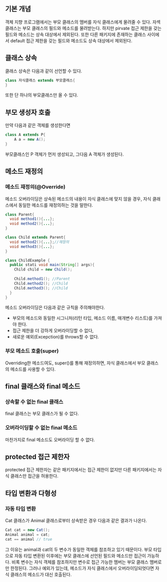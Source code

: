 ## 기본 개념

객체 지향 프로그램에서는 부모 클래스의 멤버를 자식 클래스에게 물려줄 수 있다. 자섹 클래스는 부모 클래스의 필드와 메소드를 물려받는다. 하지만 pirvate 접근 제한을 갖는 필드와 메소드는 상속 대상에서 제외된다. 또한 다른 패키지에 존재하는 클래스 사이에서 default 접근 제한을 갖는 필드와 메소드도 상속 대상에서 제외된다.

## 클래스 상속

클래스 상속은 다음과 같이 선언할 수 있다.

```java
class 자식클래스 extends 부모클래스{
}
```

또한 단 하나의 부모클래스만 올 수 있다.

## 부모 생성자 호출

만약 다음과 같은 객체를 생성한다면

```java
class A extends P{
	A a = new A();
}
```

부모클래스인 P 객체가 먼저 생성되고, 그다음 A 객체가 생성된다.



## 메소드 재정의



### 메소드 재정의(@Override)

메소드 오버라이딩은 상속된 메소드의 내용이 자식 클래스에 맞지 않을 경우, 자식 클래스에서 동일한 메소드를 재정의하는 것을 말한다.

```java
class Parent{
  void method1(){...};
  void method2(){...};
}
```

```java
class Child extends Parent{
  void method2(){...};//재정의
  void method3(){...};
}
```

```java
class ChildExample {
  public stati void main(String[] args){
    Child child = new Child();
    
    Child.method1(); //Parent
    Child.method2(); //Child
    Child.method3(); //Child
  }
}
```

메소드 오버라이딩은 다음과 같은 규칙을 주의해야한다.

- 부모의 메소드와 동일한 시그니처(리턴 타입, 메소드 이름, 매개변수 리스트)를 가져야 한다.
- 접근 제한을 더 강하게 오버라이딩할 수 없다,
- 새로운 예외(Excepction)를 throws할 수 없다.

### 부모 메소드 호출(super)

Overriding한 메소드여도, super()를 통해 재정의하면, 자식 클래스에서 부모 클래스의 메소드를 사용할 수 있다.

## final 클래스와 final 메소드

### 상속할 수 없는 final 클래스

final 클래스는 부모 클래스가 될 수 없다.

### 오버라이딩할 수 없는 final 메소드

마찬가지로 final 메소드도 오버라이딩 할 수 없다.

## protected 접근 제한자

protected 접근 제한자는 같은 패키지에서는 접근 제한이 없지만 다른 패키지에서는 자식 클래스만 접근을 허용한다.

## 타입 변환과 다형성

### 자동 타입 변환

Cat 클래스가 Animal 클래스로부터 상속받은 경우 다음과 같은 결과가 나온다.

```java
Cat cat = new Cat();
Animal animal = cat;
cat == animal // true
```

그 이유는 animal과 cat의 두 변수가 동일한 객체를 참조하고 있기 때문이다. 부모 타입으로 자동 타입 변환된 이후에는 부모 클래스에 선언된 필드와 메소드만 접근이 가능하다. 비록 변수는 자식 객체를 참조하지만 변수로 접근 가능한 멤버는 부모 클래스 멤버로만 한정된다. 그러나 예외가 있는데, 메소드가 자식 클래스에서 오버라이딩되엇다면 자식 클래스의 메소드가 대신 호출된다.